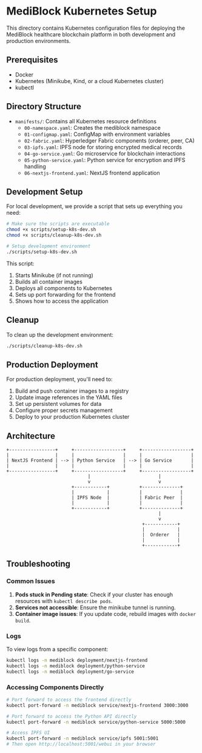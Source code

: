 # MediBlock Kubernetes Setup

This directory contains Kubernetes configuration files for deploying the MediBlock healthcare blockchain platform in both development and production environments.

## Prerequisites

- Docker
- Kubernetes (Minikube, Kind, or a cloud Kubernetes cluster)
- kubectl

## Directory Structure

- `manifests/`: Contains all Kubernetes resource definitions
  - `00-namespace.yaml`: Creates the mediblock namespace
  - `01-configmap.yaml`: ConfigMap with environment variables
  - `02-fabric.yaml`: Hyperledger Fabric components (orderer, peer, CA)
  - `03-ipfs.yaml`: IPFS node for storing encrypted medical records
  - `04-go-service.yaml`: Go microservice for blockchain interactions
  - `05-python-service.yaml`: Python service for encryption and IPFS handling
  - `06-nextjs-frontend.yaml`: NextJS frontend application

## Development Setup

For local development, we provide a script that sets up everything you need:

```bash
# Make sure the scripts are executable
chmod +x scripts/setup-k8s-dev.sh
chmod +x scripts/cleanup-k8s-dev.sh

# Setup development environment
./scripts/setup-k8s-dev.sh
```

This script:
1. Starts Minikube (if not running)
2. Builds all container images
3. Deploys all components to Kubernetes
4. Sets up port forwarding for the frontend
5. Shows how to access the application

## Cleanup

To clean up the development environment:

```bash
./scripts/cleanup-k8s-dev.sh
```

## Production Deployment

For production deployment, you'll need to:

1. Build and push container images to a registry
2. Update image references in the YAML files
3. Set up persistent volumes for data
4. Configure proper secrets management
5. Deploy to your production Kubernetes cluster

## Architecture

```
+-----------------+     +------------------+     +------------------+
|                 |     |                  |     |                  |
| NextJS Frontend | --> | Python Service   | --> | Go Service       |
|                 |     |                  |     |                  |
+-----------------+     +------------------+     +------------------+
                              |                         |
                              v                         v
                        +------------+           +--------------+
                        |            |           |              |
                        | IPFS Node  |           | Fabric Peer  |
                        |            |           |              |
                        +------------+           +--------------+
                                                        |
                                                        v
                                                  +------------+
                                                  |            |
                                                  |  Orderer   |
                                                  |            |
                                                  +------------+
```

## Troubleshooting

### Common Issues

1. **Pods stuck in Pending state**: Check if your cluster has enough resources with `kubectl describe pods`.
2. **Services not accessible**: Ensure the minikube tunnel is running.
3. **Container image issues**: If you update code, rebuild images with `docker build`.

### Logs

To view logs from a specific component:

```bash
kubectl logs -n mediblock deployment/nextjs-frontend
kubectl logs -n mediblock deployment/python-service
kubectl logs -n mediblock deployment/go-service
```

### Accessing Components Directly

```bash
# Port forward to access the frontend directly
kubectl port-forward -n mediblock service/nextjs-frontend 3000:3000

# Port forward to access the Python API directly
kubectl port-forward -n mediblock service/python-service 5000:5000

# Access IPFS UI
kubectl port-forward -n mediblock service/ipfs 5001:5001
# Then open http://localhost:5001/webui in your browser
``` 